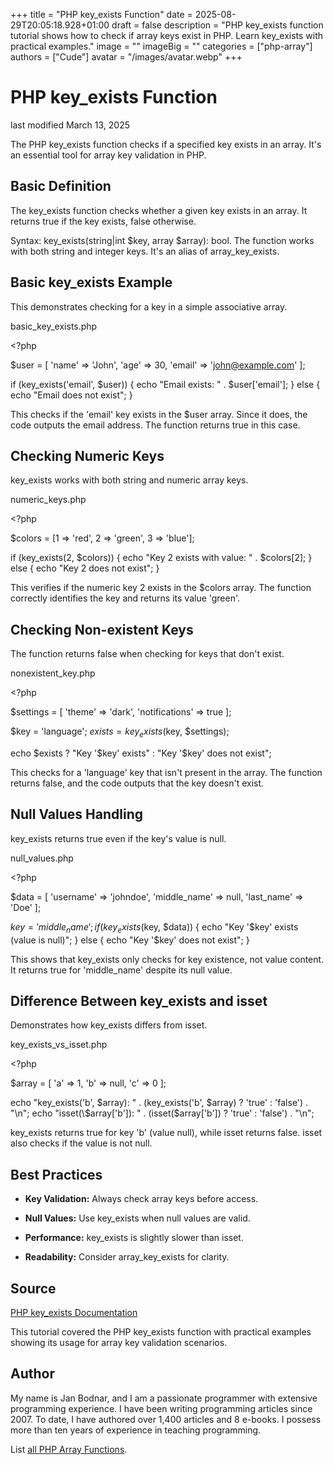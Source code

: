 +++
title = "PHP key_exists Function"
date = 2025-08-29T20:05:18.928+01:00
draft = false
description = "PHP key_exists function tutorial shows how to check if array keys exist in PHP. Learn key_exists with practical examples."
image = ""
imageBig = ""
categories = ["php-array"]
authors = ["Cude"]
avatar = "/images/avatar.webp"
+++

# PHP key_exists Function

last modified March 13, 2025

The PHP key_exists function checks if a specified key exists in
an array. It's an essential tool for array key validation in PHP.

## Basic Definition

The key_exists function checks whether a given key exists in
an array. It returns true if the key exists, false otherwise.

Syntax: key_exists(string|int $key, array $array): bool. The
function works with both string and integer keys. It's an alias of array_key_exists.

## Basic key_exists Example

This demonstrates checking for a key in a simple associative array.

basic_key_exists.php
  

&lt;?php

$user = [
    'name' =&gt; 'John',
    'age' =&gt; 30,
    'email' =&gt; 'john@example.com'
];

if (key_exists('email', $user)) {
    echo "Email exists: " . $user['email'];
} else {
    echo "Email does not exist";
}

This checks if the 'email' key exists in the $user array. Since it does,
the code outputs the email address. The function returns true in this case.

## Checking Numeric Keys

key_exists works with both string and numeric array keys.

numeric_keys.php
  

&lt;?php

$colors = [1 =&gt; 'red', 2 =&gt; 'green', 3 =&gt; 'blue'];

if (key_exists(2, $colors)) {
    echo "Key 2 exists with value: " . $colors[2];
} else {
    echo "Key 2 does not exist";
}

This verifies if the numeric key 2 exists in the $colors array. The function
correctly identifies the key and returns its value 'green'.

## Checking Non-existent Keys

The function returns false when checking for keys that don't exist.

nonexistent_key.php
  

&lt;?php

$settings = [
    'theme' =&gt; 'dark',
    'notifications' =&gt; true
];

$key = 'language';
$exists = key_exists($key, $settings);

echo $exists ? "Key '$key' exists" : "Key '$key' does not exist";

This checks for a 'language' key that isn't present in the array. The function
returns false, and the code outputs that the key doesn't exist.

## Null Values Handling

key_exists returns true even if the key's value is null.

null_values.php
  

&lt;?php

$data = [
    'username' =&gt; 'johndoe',
    'middle_name' =&gt; null,
    'last_name' =&gt; 'Doe'
];

$key = 'middle_name';
if (key_exists($key, $data)) {
    echo "Key '$key' exists (value is null)";
} else {
    echo "Key '$key' does not exist";
}

This shows that key_exists only checks for key existence, not
value content. It returns true for 'middle_name' despite its null value.

## Difference Between key_exists and isset

Demonstrates how key_exists differs from isset.

key_exists_vs_isset.php
  

&lt;?php

$array = [
    'a' =&gt; 1,
    'b' =&gt; null,
    'c' =&gt; 0
];

echo "key_exists('b', \$array): " . (key_exists('b', $array) ? 'true' : 'false') . "\n";
echo "isset(\$array['b']): " . (isset($array['b']) ? 'true' : 'false') . "\n";

key_exists returns true for key 'b' (value null), while isset
returns false. isset also checks if the value is not null.

## Best Practices

- **Key Validation:** Always check array keys before access.

- **Null Values:** Use key_exists when null values are valid.

- **Performance:** key_exists is slightly slower than isset.

- **Readability:** Consider array_key_exists for clarity.

## Source

[PHP key_exists Documentation](https://www.php.net/manual/en/function.key-exists.php)

This tutorial covered the PHP key_exists function with practical
examples showing its usage for array key validation scenarios.

## Author

My name is Jan Bodnar, and I am a passionate programmer with extensive
programming experience. I have been writing programming articles since 2007.
To date, I have authored over 1,400 articles and 8 e-books. I possess more
than ten years of experience in teaching programming.

List [all PHP Array Functions](/php/#php-array).